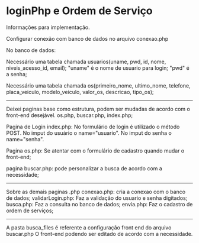# loginPhp e Ordem de Serviço

Informações para implementação.

Configurar conexão com banco de dados no arquivo conexao.php

No banco de dados:

  Necessário uma tabela chamada usuarios(uname, pwd, id, nome, niveis_acesso_id, email);
    "uname" é o nome de usuario para login; 
    "pwd" é a senha;
    
   Necessário uma tabela chamada os(primeiro_nome, ultimo_nome, telefone, placa_veiculo, modelo_veiculo, valor_os, descricao, tipo_os);
  
 _____________________________________________________________________________________________
 Deixei paginas base como estrutura, podem ser mudadas de acordo com o front-end desejável. os.php, buscar.php, index.php;

Pagina de Login index.php: 
  No formulário de login é utilizado o método POST. 
    No imput do usuário o name="usuario".
    No imput do senha o name="senha".
    
  Pagina os.php:
    Se atentar com o formulário de cadastro quando mudar o front-end;
    
  pagina buscar.php:
    pode personalizar a busca de acordo com a necessidade;
    
 _____________________________________________________________________________________________

Sobre as demais paginas .php
conexao.php: cria a conexao com o banco de dados;
validarLogin.php: Faz a validação do usuario e senha digitados;
busca.php: Faz a consulta no banco de dados;
envia.php: Faz o cadastro de ordem de serviços;
  
 _____________________________________________________________________________________________

 A pasta busca_files é referente a configuração front end do arquivo buscar.php
 O front-end podendo ser editado de acordo com a necessidade.
                  

